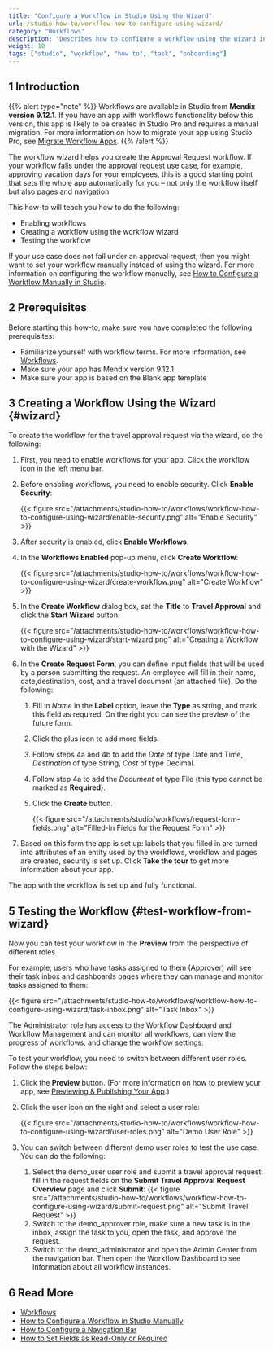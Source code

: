 ```yaml
---
title: "Configure a Workflow in Studio Using the Wizard"
url: /studio-how-to/workflow-how-to-configure-using-wizard/
category: "Workflows"
description: "Describes how to configure a workflow using the wizard in Mendix Studio."
weight: 10
tags: ["studio", "workflow", "how to", "task", "onboarding"]
---
```


## 1 Introduction 

{{% alert type="note" %}}
Workflows are available in Studio from **Mendix version 9.12.1**. If you have an app with workflows functionality below this version, this app is likely to be created in Studio Pro and requires a manual migration. For more information on how to migrate your app using Studio Pro, see [Migrate Workflow Apps](/refguide/workflow-beta-migration/). 
{{% /alert %}}

The workflow wizard helps you create the Approval Request workflow. If your workflow falls under the approval request use case, for example, approving vacation days for your employees, this is a good starting point that sets the whole app automatically for you – not only the workflow itself but also pages and navigation.

This how-to will teach you how to do the following:

* Enabling workflows
* Creating a workflow using the workflow wizard
* Testing the workflow

If your use case does not fall under an approval request, then you might want to set your workflow manually instead of using the wizard. For more information on configuring the workflow manually, see [How to Configure a Workflow Manually in Studio](/studio-how-to/workflow-how-to-configure/).

## 2 Prerequisites

Before starting this how-to, make sure you have completed the following prerequisites:

* Familiarize yourself with workflow terms. For more information, see [Workflows](/refguide/workflows/). 
* Make sure your app has Mendix version 9.12.1
* Make sure your app is based on the Blank app template 

## 3 Creating a Workflow Using the Wizard {#wizard}

To create the workflow for the travel approval request via the wizard, do the following:

1. First, you need to enable workflows for your app. Click the workflow icon in the left menu bar.

2. Before enabling workflows, you need to enable security. Click **Enable Security**:

    {{< figure src="/attachments/studio-how-to/workflows/workflow-how-to-configure-using-wizard/enable-security.png" alt="Enable Security" >}}

3. After security is enabled, click **Enable Workflows**.

4. In the **Workflows Enabled** pop-up menu, click **Create Workflow**:

    {{< figure src="/attachments/studio-how-to/workflows/workflow-how-to-configure-using-wizard/create-workflow.png" alt="Create Workflow" >}}

5. In the **Create Workflow** dialog box, set the **Title** to **Travel Approval** and click the **Start Wizard** button:

    {{< figure src="/attachments/studio-how-to/workflows/workflow-how-to-configure-using-wizard/start-wizard.png" alt="Creating a Workflow with the Wizard" >}}

6. In the **Create Request Form**, you can define input fields that will be used by a person submitting the request. An employee will fill in their name, date,destination, cost, and a travel document (an attached file). Do the following:

    1. Fill in *Name* in the **Label** option, leave the **Type** as string, and mark this field as required. On the right you can see the preview of the future form.

    2. Click the plus icon to add more fields. 

    3. Follow steps 4a and 4b to add the *Date* of type Date and Time, *Destination* of type String, *Cost* of type Decimal. 

    3. Follow step 4a to add the *Document* of type File (this type cannot be marked as **Required**).

    5. Click the **Create** button.

        {{< figure src="/attachments/studio/workflows/request-form-fields.png" alt="Filled-In Fields for the Request Form" >}}

10. Based on this form the app is set up: labels that you filled in are turned into attributes of an entity used by the workflows, workflow and pages are created, security is set up. Click **Take the tour** to get more information about your app.

The app with the workflow is set up and fully functional. 

## 5 Testing the Workflow {#test-workflow-from-wizard}

Now you can test your workflow in the **Preview** from the perspective of different roles. 

For example, users who have tasks assigned to them (Approver) will see their task inbox and dashboards pages where they can manage and monitor tasks assigned to them:

{{< figure src="/attachments/studio-how-to/workflows/workflow-how-to-configure-using-wizard/task-inbox.png" alt="Task Inbox" >}}

The Administrator role has access to the Workflow Dashboard and Workflow Management and can monitor all workflows, can view the progress of workflows, and change the workflow settings.


To test your workflow, you need to switch between different user roles. Follow the steps below:

1. Click the **Preview** button. (For more information on how to preview your app, see [Previewing & Publishing Your App](/studio/publishing-app/).)

2. Click the user icon on the right and select a user role:

    {{< figure src="/attachments/studio-how-to/workflows/workflow-how-to-configure-using-wizard/user-roles.png" alt="Demo User Role" >}}

3. You can switch between different demo user roles to test the use case. You can do the following:
    1. Select the demo_user user role and submit a travel approval request: fill in the request fields on the **Submit Travel Approval Request Overview** page and click **Submit**:
        {{< figure src="/attachments/studio-how-to/workflows/workflow-how-to-configure-using-wizard/submit-request.png" alt="Submit Travel Request" >}}
    2. Switch to the demo_approver role, make sure a new task is in the inbox, assign the task to you, open the task, and approve the request.
    3. Switch to the demo_administrator and open the Admin Center from the navigation bar. Then open the Workflow Dashboard to see information about all workflow instances.

## 6 Read More

* [Workflows](/studio/workflows/)
* [How to Configure a Workflow in Studio Manually](/studio-how-to/workflow-how-to-configure/)
* [How to Configure a Navigation Bar](/studio-how-to/navigation-how-to-configure/) 
* [How to Set Fields as Read-Only or Required](/studio-how-to/pages-how-to-set-validation-and-editability/)
